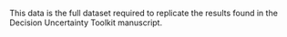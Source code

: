 This data is the full dataset required to replicate the results found in the Decision Uncertainty Toolkit manuscript.
